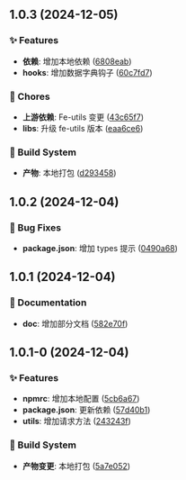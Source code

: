 

## 1.0.3 (2024-12-05)


### ✨ Features

* **依赖**: 增加本地依赖 ([6808eab](https://github.com/Gao-pw/react-utils/commit/6808eab))
* **hooks**: 增加数据字典钩子 ([60c7fd7](https://github.com/Gao-pw/react-utils/commit/60c7fd7))


### 🎫 Chores

* **上游依赖**: Fe-utils 变更 ([43c65f7](https://github.com/Gao-pw/react-utils/commit/43c65f7))
* **libs**: 升级 fe-utils 版本 ([eaa6ce6](https://github.com/Gao-pw/react-utils/commit/eaa6ce6))


### 👷 Build System

* **产物**: 本地打包 ([d293458](https://github.com/Gao-pw/react-utils/commit/d293458))

## 1.0.2 (2024-12-04)


### 🐛 Bug Fixes

* **package.json**: 增加 types 提示 ([0490a68](https://github.com/Gao-pw/react-utils/commit/0490a68))

## 1.0.1 (2024-12-04)


### 📝 Documentation

* **doc**: 增加部分文档 ([582e70f](https://github.com/Gao-pw/react-utils/commit/582e70f))

## 1.0.1-0 (2024-12-04)


### ✨ Features

* **npmrc**: 增加本地配置 ([5cb6a67](https://github.com/Gao-pw/react-utils/commit/5cb6a67))
* **package.json**: 更新依赖 ([57d40b1](https://github.com/Gao-pw/react-utils/commit/57d40b1))
* **utils**: 增加请求方法 ([243243f](https://github.com/Gao-pw/react-utils/commit/243243f))


### 👷 Build System

* **产物变更**: 本地打包 ([5a7e052](https://github.com/Gao-pw/react-utils/commit/5a7e052))